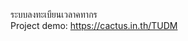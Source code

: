ระบบลงทะเบียนเวลาคทากร
<br>
Project demo: <a href="https://cactus.in.th/TUDM">https://cactus.in.th/TUDM</a>
